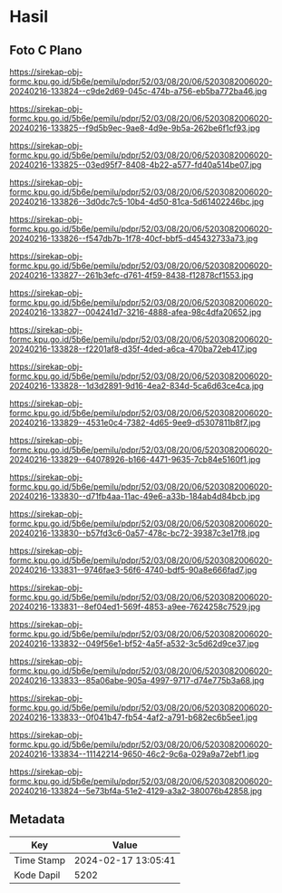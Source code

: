# Hasil

## Foto C Plano

https://sirekap-obj-formc.kpu.go.id/5b6e/pemilu/pdpr/52/03/08/20/06/5203082006020-20240216-133824--c9de2d69-045c-474b-a756-eb5ba772ba46.jpg

https://sirekap-obj-formc.kpu.go.id/5b6e/pemilu/pdpr/52/03/08/20/06/5203082006020-20240216-133825--f9d5b9ec-9ae8-4d9e-9b5a-262be6f1cf93.jpg

https://sirekap-obj-formc.kpu.go.id/5b6e/pemilu/pdpr/52/03/08/20/06/5203082006020-20240216-133825--03ed95f7-8408-4b22-a577-fd40a514be07.jpg

https://sirekap-obj-formc.kpu.go.id/5b6e/pemilu/pdpr/52/03/08/20/06/5203082006020-20240216-133826--3d0dc7c5-10b4-4d50-81ca-5d61402246bc.jpg

https://sirekap-obj-formc.kpu.go.id/5b6e/pemilu/pdpr/52/03/08/20/06/5203082006020-20240216-133826--f547db7b-1f78-40cf-bbf5-d45432733a73.jpg

https://sirekap-obj-formc.kpu.go.id/5b6e/pemilu/pdpr/52/03/08/20/06/5203082006020-20240216-133827--261b3efc-d761-4f59-8438-f12878cf1553.jpg

https://sirekap-obj-formc.kpu.go.id/5b6e/pemilu/pdpr/52/03/08/20/06/5203082006020-20240216-133827--004241d7-3216-4888-afea-98c4dfa20652.jpg

https://sirekap-obj-formc.kpu.go.id/5b6e/pemilu/pdpr/52/03/08/20/06/5203082006020-20240216-133828--f2201af8-d35f-4ded-a6ca-470ba72eb417.jpg

https://sirekap-obj-formc.kpu.go.id/5b6e/pemilu/pdpr/52/03/08/20/06/5203082006020-20240216-133828--1d3d2891-9d16-4ea2-834d-5ca6d63ce4ca.jpg

https://sirekap-obj-formc.kpu.go.id/5b6e/pemilu/pdpr/52/03/08/20/06/5203082006020-20240216-133829--4531e0c4-7382-4d65-9ee9-d5307811b8f7.jpg

https://sirekap-obj-formc.kpu.go.id/5b6e/pemilu/pdpr/52/03/08/20/06/5203082006020-20240216-133829--64078926-b166-4471-9635-7cb84e5160f1.jpg

https://sirekap-obj-formc.kpu.go.id/5b6e/pemilu/pdpr/52/03/08/20/06/5203082006020-20240216-133830--d71fb4aa-11ac-49e6-a33b-184ab4d84bcb.jpg

https://sirekap-obj-formc.kpu.go.id/5b6e/pemilu/pdpr/52/03/08/20/06/5203082006020-20240216-133830--b57fd3c6-0a57-478c-bc72-39387c3e17f8.jpg

https://sirekap-obj-formc.kpu.go.id/5b6e/pemilu/pdpr/52/03/08/20/06/5203082006020-20240216-133831--9746fae3-56f6-4740-bdf5-90a8e666fad7.jpg

https://sirekap-obj-formc.kpu.go.id/5b6e/pemilu/pdpr/52/03/08/20/06/5203082006020-20240216-133831--8ef04ed1-569f-4853-a9ee-7624258c7529.jpg

https://sirekap-obj-formc.kpu.go.id/5b6e/pemilu/pdpr/52/03/08/20/06/5203082006020-20240216-133832--049f56e1-bf52-4a5f-a532-3c5d62d9ce37.jpg

https://sirekap-obj-formc.kpu.go.id/5b6e/pemilu/pdpr/52/03/08/20/06/5203082006020-20240216-133833--85a06abe-905a-4997-9717-d74e775b3a68.jpg

https://sirekap-obj-formc.kpu.go.id/5b6e/pemilu/pdpr/52/03/08/20/06/5203082006020-20240216-133833--0f041b47-fb54-4af2-a791-b682ec6b5ee1.jpg

https://sirekap-obj-formc.kpu.go.id/5b6e/pemilu/pdpr/52/03/08/20/06/5203082006020-20240216-133834--11142214-9650-46c2-9c6a-029a9a72ebf1.jpg

https://sirekap-obj-formc.kpu.go.id/5b6e/pemilu/pdpr/52/03/08/20/06/5203082006020-20240216-133824--5e73bf4a-51e2-4129-a3a2-380076b42858.jpg


## Metadata

| Key        | Value               |
| ---------- | ------------------- |
| Time Stamp | 2024-02-17 13:05:41 |
| Kode Dapil | 5202                |



